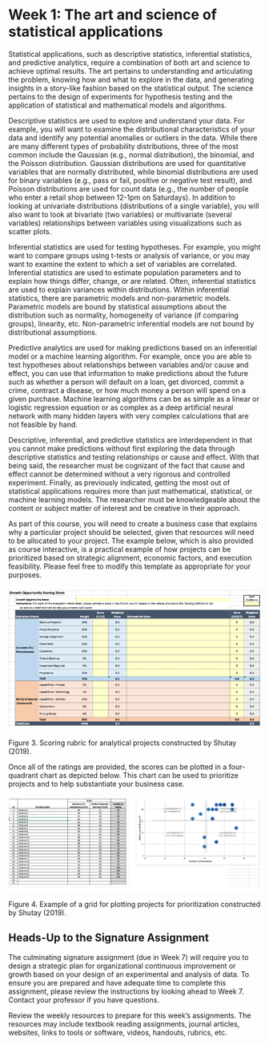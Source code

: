 # Week 1: The art and science of statistical applications

Statistical applications, such as descriptive statistics, inferential statistics, and predictive analytics, require a combination of both art and science to achieve optimal results.  The art pertains to understanding and articulating the problem, knowing how and what to explore in the data, and generating insights in a story-like fashion based on the statistical output.  The science pertains to the design of experiments for hypothesis testing and the application of statistical and mathematical models and algorithms.

Descriptive statistics are used to explore and understand your data. For example, you will want to examine the distributional characteristics of your data and identify any potential anomalies or outliers in the data. While there are many different types of probability distributions, three of the most common include the Gaussian (e.g., normal distribution), the binomial, and the Poisson distribution. Gaussian distributions are used for quantitative variables that are normally distributed, while binomial distributions are used for binary variables (e.g., pass or fail, positive or negative test result), and Poisson distributions are used for count data (e.g., the number of people who enter a retail shop between 12-1pm on Saturdays).  In addition to looking at univariate distributions (distributions of a single variable), you will also want to look at bivariate (two variables) or multivariate (several variables) relationships between variables using visualizations such as scatter plots.

Inferential statistics are used for testing hypotheses.  For example, you might want to compare groups using t-tests or analysis of variance, or you may want to examine the extent to which a set of variables are correlated.  Inferential statistics are used to estimate population parameters and to explain how things differ, change, or are related.  Often, inferential statistics are used to explain variances within distributions.  Within inferential statistics, there are parametric models and non-parametric models.  Parametric models are bound by statistical assumptions about the distribution such as normality, homogeneity of variance (if comparing groups), linearity, etc.  Non-parametric inferential models are not bound by distributional assumptions.

Predictive analytics are used for making predictions based on an inferential model or a machine learning algorithm.  For example, once you are able to test hypotheses about relationships between variables and/or cause and effect, you can use that information to make predictions about the future such as whether a person will default on a loan, get divorced, commit a crime, contract a disease, or how much money a person will spend on a given purchase. Machine learning algorithms can be as simple as a linear or logistic regression equation or as complex as a deep artificial neural network with many hidden layers with very complex calculations that are not feasible by hand. 

Descriptive, inferential, and predictive statistics are interdependent in that you cannot make predictions without first exploring the data through descriptive statistics and testing relationships or cause and effect.  With that being said, the researcher must be cognizant of the fact that cause and effect cannot be determined without a very rigorous and controlled experiment. Finally, as previously indicated, getting the most out of statistical applications requires more than just mathematical, statistical, or machine learning models. The researcher must be knowledgeable about the content or subject matter of interest and be creative in their approach.

As part of this course, you will need to create a business case that explains why a particular project should be selected, given that resources will need to be allocated to your project. The example below, which is also provided as course interactive, is a practical example of how projects can be prioritized based on strategic alignment, economic factors, and execution feasibility.  Please feel free to modify this template as appropriate for your purposes.

![fig3.png](fig3.png)

Figure 3. Scoring rubric for analytical projects constructed by Shutay (2019).

Once all of the ratings are provided, the scores can be plotted in a four-quadrant chart as depicted below. This chart can be used to prioritize projects and to help substantiate your business case.

![fig4.png](fig4.png)

Figure 4. Example of a grid for plotting projects for prioritization constructed by Shutay (2019).

## Heads-Up to the Signature Assignment

The culminating signature assignment (due in Week 7) will require you to design a strategic plan for organizational continuous improvement or growth based on your design of an experimental and analysis of data. To ensure you are prepared and have adequate time to complete this assignment, please review the instructions by looking ahead to Week 7. Contact your professor if you have questions.

Review the weekly resources to prepare for this week’s assignments. The resources may include textbook reading assignments, journal articles, websites, links to tools or software, videos, handouts, rubrics, etc.
